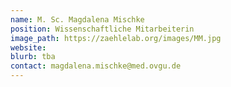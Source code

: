```yaml
---
name: M. Sc. Magdalena Mischke
position: Wissenschaftliche Mitarbeiterin
image_path: https://zaehlelab.org/images/MM.jpg
website:
blurb: tba
contact: magdalena.mischke@med.ovgu.de
---
```

